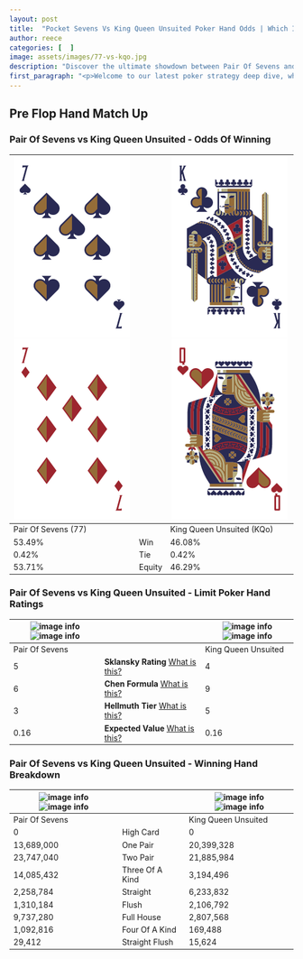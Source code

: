 ```yaml
---
layout: post
title:  "Pocket Sevens Vs King Queen Unsuited Poker Hand Odds | Which Is The Better Hand In Poker? A Complete Guide"
author: reece
categories: [  ]
image: assets/images/77-vs-kqo.jpg
description: "Discover the ultimate showdown between Pair Of Sevens and King Queen Unsuited in poker! Uncover the odds, strategies, and scenarios where one hand triumphs over the other. Get ready to up your poker game with this thrilling analysis."
first_paragraph: "<p>Welcome to our latest poker strategy deep dive, where we're pitting two distinct hands against each other in a high-stakes showdown: Pair Of Sevens vs King Queen Unsuited.</p><p>In the dynamic world of poker, every decision counts, and knowing which hand holds the upper hand is key to your success at the table.</p><p>In this article, we'll dissect these two hands, explore the scenarios where one dominates the other, and equip you with the knowledge to make strategic choices that can tip the odds in your favor.</p><p>Get ready to unravel the intriguing dynamics of these poker hands and elevate your game to new heights.</p>"
---
```




[comment]: # (sp0)

## Pre Flop Hand Match Up

<div class="table hand-ratings" markdown="1"> 



### Pair Of Sevens vs King Queen Unsuited - Odds Of Winning


    
| ![image info](assets/images/hand1/7.png) ![image info](assets/images/hand1/7o.png) |  | ![image info](assets/images/hand2/k.png) ![image info](assets/images/hand2/qo.png) |
| -------- | -------- | -------- |
| Pair Of Sevens (77) |  | King Queen Unsuited (KQo) |
| 53.49% | Win | 46.08% |
| 0.42% | Tie | 0.42% |
| 53.71% | Equity | 46.29% |




[comment]: # (sp1)



### Pair Of Sevens vs King Queen Unsuited - Limit Poker Hand Ratings


    
| ![image info](https://www.riverpairs.com/assets/images/hand1/7.png) ![image info](https://www.riverpairs.com/assets/images/hand1/7o.png) |  | ![image info](https://www.riverpairs.com/assets/images/hand2/k.png) ![image info](https://www.riverpairs.com/assets/images/hand2/qo.png) |
| -------- | -------- | -------- |
| Pair Of Sevens |  | King Queen Unsuited |
| 5 | **Sklansky Rating** [What is this?](/sklansky-rating-explained) | 4 |
| 6 | **Chen Formula** [What is this?](/chen-formula-explained) | 9 |
| 3 | **Hellmuth Tier** [What is this?](/Hellmuth-tier-explained) | 5 |
| 0.16 | **Expected Value** [What is this?](/expected-value-explained) | 0.16 |




[comment]: # (sp2)



### Pair Of Sevens vs King Queen Unsuited - Winning Hand Breakdown


    
| ![image info](https://www.riverpairs.com/assets/images/hand1/7.png) ![image info](https://www.riverpairs.com/assets/images/hand1/7o.png) |  | ![image info](https://www.riverpairs.com/assets/images/hand2/k.png) ![image info](https://www.riverpairs.com/assets/images/hand2/qo.png) |
| -------- | -------- | -------- |
| Pair Of Sevens |  | King Queen Unsuited |
| 0 | High Card | 0 |
| 13,689,000 | One Pair | 20,399,328 |
| 23,747,040 | Two Pair | 21,885,984 |
| 14,085,432 | Three Of A Kind | 3,194,496 |
| 2,258,784 | Straight | 6,233,832 |
| 1,310,184 | Flush | 2,106,792 |
| 9,737,280 | Full House | 2,807,568 |
| 1,092,816 | Four Of A Kind | 169,488 |
| 29,412 | Straight Flush | 15,624 |




[comment]: # (sp3)



</div>

[comment]: # (sp4)



[comment]: # (sp5)

